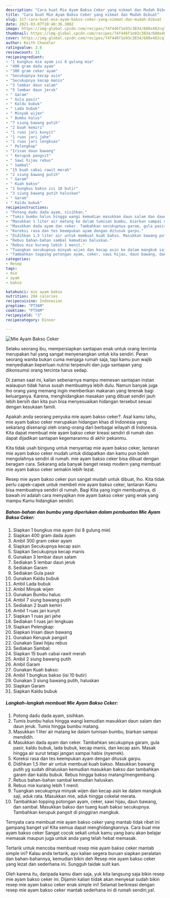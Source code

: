 ```yaml
---
description: "Cara buat Mie Ayam Bakso Ceker yang nikmat dan Mudah Dibuat"
title: "Cara buat Mie Ayam Bakso Ceker yang nikmat dan Mudah Dibuat"
slug: 317-cara-buat-mie-ayam-bakso-ceker-yang-nikmat-dan-mudah-dibuat
date: 2021-03-07T10:48:36.380Z
image: https://img-global.cpcdn.com/recipes/74f446f1e93c3834/680x482cq70/mie-ayam-bakso-ceker-foto-resep-utama.jpg
thumbnail: https://img-global.cpcdn.com/recipes/74f446f1e93c3834/680x482cq70/mie-ayam-bakso-ceker-foto-resep-utama.jpg
cover: https://img-global.cpcdn.com/recipes/74f446f1e93c3834/680x482cq70/mie-ayam-bakso-ceker-foto-resep-utama.jpg
author: Keith Chandler
ratingvalue: 3.6
reviewcount: 11
recipeingredient:
- "1 bungkus mie ayam isi 8 gulung mie"
- "400 gram dada ayam"
- "300 gram ceker ayam"
- "Secukupnya kecap asin"
- "Secukupnya kecap manis"
- "3 lembar daun salam"
- "5 lembar daun jeruk"
- " Garam"
- " Gula pasir"
- " Kaldu bubuk"
- " Lada bubuk"
- " Minyak wijen"
- " Bumbu halus"
- "7 siung bawang putih"
- "2 buah kemiri"
- "1 ruas jari kunyit"
- "1 ruas jari jahe"
- "1 ruas jari lengkuas"
- " Pelengkap"
- "Irisan daun bawang"
- " Kerupuk pangsit"
- " Sawi hijau rebus"
- " Sambal"
- "15 buah cabai rawit merah"
- "2 siung bawang putih"
- " Garam"
- " Kuah bakso"
- "1 bungkus bakso isi 10 butir"
- "3 siung bawang putih haluskan"
- " Garam"
- " Kaldu bubuk"
recipeinstructions:
- "Potong dadu dada ayam, sisihkan."
- "Tumis bumbu halus hingga wangi kemudian masukkan daun salam dan daun jeruk. Tumis hingga bumbu matang."
- "Masukkan 1 liter air matang ke dalam tumisan bumbu, biarkan sampai mendidih."
- "Masukkan dada ayam dan ceker. Tambahkan secukupnya garam, gula pasir, kaldu bubuk, lada bubuk, kecap manis, dan kecap asin. Masak hingga air surut tetapi jangan sampai habis (nyemek)."
- "Koreksi rasa dan tes keempukan ayam dengan ditusuk garpu."
- "Didihkan 1,5 liter air untuk membuat kuah bakso. Masukkan bawang putih yg sudah dihaluskan kemudian masukkan bakso dan tambahkan garam dan kaldu bubuk. Rebus hingga bakso matang/mengembang."
- "Rebus bahan-bahan sambal kemudian haluskan."
- "Rebus mie kurang lebih 1 menit."
- "Tuangkan secukupnya minyak wijen dan kecap asin ke dalam mangkuk saji, aduk rata. Masukkan mie, aduk hingga cokelat merata."
- "Tambahkan topping potongan ayam, ceker, sawi hijau, daun bawang, dan sambal. Masukkan bakso dan tuang kuah bakso secukupnya. Tambahkan kerupuk pangsit di pinggiran mangkuk."
categories:
- Resep
tags:
- mie
- ayam
- bakso

katakunci: mie ayam bakso 
nutrition: 284 calories
recipecuisine: Indonesian
preptime: "PT36M"
cooktime: "PT56M"
recipeyield: "3"
recipecategory: Dinner

---
```



![Mie Ayam Bakso Ceker](https://img-global.cpcdn.com/recipes/74f446f1e93c3834/680x482cq70/mie-ayam-bakso-ceker-foto-resep-utama.jpg)

Selaku seorang ibu, mempersiapkan santapan enak untuk orang tercinta merupakan hal yang sangat menyenangkan untuk kita sendiri. Peran seorang  wanita bukan cuma menjaga rumah saja, tapi kamu pun wajib menyediakan keperluan nutrisi terpenuhi dan juga santapan yang dikonsumsi orang tercinta harus sedap.

Di zaman  saat ini, kalian sebenarnya mampu memesan santapan instan walaupun tidak harus susah membuatnya lebih dulu. Namun banyak juga lho orang yang memang ingin memberikan makanan yang terenak bagi keluarganya. Karena, menghidangkan masakan yang dibuat sendiri jauh lebih bersih dan kita pun bisa menyesuaikan hidangan tersebut sesuai dengan kesukaan famili. 



Apakah anda seorang penyuka mie ayam bakso ceker?. Asal kamu tahu, mie ayam bakso ceker merupakan hidangan khas di Indonesia yang sekarang disenangi oleh orang-orang dari berbagai wilayah di Indonesia. Kita dapat membuat mie ayam bakso ceker kreasi sendiri di rumah dan dapat dijadikan santapan kegemaranmu di akhir pekanmu.

Kita tidak usah bingung untuk menyantap mie ayam bakso ceker, lantaran mie ayam bakso ceker mudah untuk didapatkan dan kamu pun boleh mengolahnya sendiri di rumah. mie ayam bakso ceker bisa dibuat dengan beragam cara. Sekarang ada banyak banget resep modern yang membuat mie ayam bakso ceker semakin lebih lezat.

Resep mie ayam bakso ceker pun sangat mudah untuk dibuat, lho. Kita tidak perlu capek-capek untuk membeli mie ayam bakso ceker, lantaran Kamu bisa membuatnya sendiri di rumah. Bagi Kita yang ingin membuatnya, di bawah ini adalah cara menyajikan mie ayam bakso ceker yang enak yang mampu Kamu hidangkan sendiri.

<!--inarticleads1-->

##### Bahan-bahan dan bumbu yang diperlukan dalam pembuatan Mie Ayam Bakso Ceker:

1. Siapkan 1 bungkus mie ayam (isi 8 gulung mie)
1. Siapkan 400 gram dada ayam
1. Ambil 300 gram ceker ayam
1. Siapkan Secukupnya kecap asin
1. Siapkan Secukupnya kecap manis
1. Gunakan 3 lembar daun salam
1. Sediakan 5 lembar daun jeruk
1. Sediakan  Garam
1. Sediakan  Gula pasir
1. Gunakan  Kaldu bubuk
1. Ambil  Lada bubuk
1. Ambil  Minyak wijen
1. Gunakan  Bumbu halus:
1. Ambil 7 siung bawang putih
1. Sediakan 2 buah kemiri
1. Ambil 1 ruas jari kunyit
1. Siapkan 1 ruas jari jahe
1. Sediakan 1 ruas jari lengkuas
1. Siapkan  Pelengkap:
1. Siapkan Irisan daun bawang
1. Gunakan  Kerupuk pangsit
1. Gunakan  Sawi hijau rebus
1. Sediakan  Sambal:
1. Siapkan 15 buah cabai rawit merah
1. Ambil 2 siung bawang putih
1. Ambil  Garam
1. Gunakan  Kuah bakso:
1. Ambil 1 bungkus bakso (isi 10 butir)
1. Gunakan 3 siung bawang putih, haluskan
1. Siapkan  Garam
1. Siapkan  Kaldu bubuk




<!--inarticleads2-->

##### Langkah-langkah membuat Mie Ayam Bakso Ceker:

1. Potong dadu dada ayam, sisihkan.
1. Tumis bumbu halus hingga wangi kemudian masukkan daun salam dan daun jeruk. Tumis hingga bumbu matang.
1. Masukkan 1 liter air matang ke dalam tumisan bumbu, biarkan sampai mendidih.
1. Masukkan dada ayam dan ceker. Tambahkan secukupnya garam, gula pasir, kaldu bubuk, lada bubuk, kecap manis, dan kecap asin. Masak hingga air surut tetapi jangan sampai habis (nyemek).
1. Koreksi rasa dan tes keempukan ayam dengan ditusuk garpu.
1. Didihkan 1,5 liter air untuk membuat kuah bakso. Masukkan bawang putih yg sudah dihaluskan kemudian masukkan bakso dan tambahkan garam dan kaldu bubuk. Rebus hingga bakso matang/mengembang.
1. Rebus bahan-bahan sambal kemudian haluskan.
1. Rebus mie kurang lebih 1 menit.
1. Tuangkan secukupnya minyak wijen dan kecap asin ke dalam mangkuk saji, aduk rata. Masukkan mie, aduk hingga cokelat merata.
1. Tambahkan topping potongan ayam, ceker, sawi hijau, daun bawang, dan sambal. Masukkan bakso dan tuang kuah bakso secukupnya. Tambahkan kerupuk pangsit di pinggiran mangkuk.




Ternyata cara membuat mie ayam bakso ceker yang mantab tidak ribet ini gampang banget ya! Kita semua dapat menghidangkannya. Cara buat mie ayam bakso ceker Sangat cocok sekali untuk kamu yang baru akan belajar memasak maupun juga untuk anda yang telah hebat memasak.

Tertarik untuk mencoba membuat resep mie ayam bakso ceker mantab simple ini? Kalau anda tertarik, ayo kalian segera buruan siapkan peralatan dan bahan-bahannya, kemudian bikin deh Resep mie ayam bakso ceker yang lezat dan sederhana ini. Sungguh taidak sulit kan. 

Oleh karena itu, daripada kamu diam saja, yuk kita langsung saja bikin resep mie ayam bakso ceker ini. Dijamin kalian tiidak akan menyesal sudah bikin resep mie ayam bakso ceker enak simple ini! Selamat berkreasi dengan resep mie ayam bakso ceker mantab sederhana ini di rumah sendiri,ya!.

